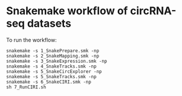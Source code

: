 # Snakemake workflow of circRNA-seq datasets

To run the workflow:

    snakemake -s 1_SnakePrepare.smk -np
    snakemake -s 2_SnakeMapping.smk -np
    snakemake -s 3_SnakeExpression.smk -np
    snakemake -s 4_SnakeTracks.smk -np
    snakemake -s 5_SnakeCircExplorer -np
    snakemake -s 5_SnakeTracks.smk -np
    snakemake -s 6_SnakeCIRI.smk -np
    sh 7_RunCIRI.sh